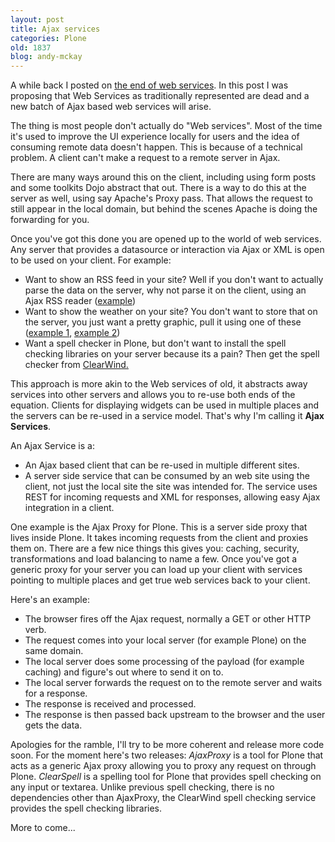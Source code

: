 ```yaml
---
layout: post
title: Ajax services
categories: Plone
old: 1837
blog: andy-mckay
---
```

A while back I posted on <a href="https://mckay.pub/blog/index.php?p=39">the end of web services</a>. In this post I was proposing that Web Services as traditionally represented are dead and a new batch of Ajax based web services will arise.

The thing is most people don't actually do "Web services". Most of the time it's used to improve the UI experience locally for users and the idea of consuming remote data doesn't happen. This is because of a technical problem. A client can't make a request to a remote server in Ajax. 

There are many ways around this on the client, including using form posts and some toolkits Dojo abstract that out. There is a way to do this at the server as well, using say Apache's Proxy pass. That allows the request to still appear in the local domain, but behind the scenes Apache is doing the forwarding for you. 

Once you've got this done you are opened up to the world of web services. Any server that provides a datasource or interaction via Ajax or XML is open to be used on your client. For example:

<ul>
	<li>Want to show an RSS feed in your site? Well if you don't want to actually parse the data on the server, why not parse it on the client, using an Ajax RSS reader (<a href="http://ajax.phpmagazine.net/2005/11/ajax_rss_reader_step_by_step_t.html">example</a>)</li>
	<li>Want to show the weather on your site? You don't want to store that on the server, you just want a pretty graphic, pull it using one of these (<a href="http://blogs.pathf.com/agileajax/2006/07/bjax_with_greas.html">example 1</a>, <a href="http://saratoga-weather.org/scripts-WD-AJAX.php">example 2</a>)</li>
        <li>Want a spell checker in Plone, but don't want to install the spell checking libraries on your server because its a pain? Then get the spell checker from <a href="http://www.clearwind.ca/software/clearspell">ClearWind.</a></li>
</ul>

This approach is more akin to the Web services of old, it abstracts away services into other servers and allows you to re-use both ends of the equation. Clients for displaying widgets can be used in multiple places and the servers can be re-used in a service model. That's why I'm calling it <strong>Ajax Services</strong>.

An Ajax Service is a:

<ul>
	<li>An Ajax based client that can be re-used in multiple different sites.</li>
	<li>A server side service that can be consumed by an web site using the client, not just the local site the site was intended for. The service uses REST for incoming requests and XML for responses, allowing easy Ajax integration in a client.</li>
</ul>

One example is the Ajax Proxy for Plone. This is a server side proxy that lives inside Plone. It takes incoming requests from the client and proxies them on. There are a few nice things this gives you: caching, security, transformations and load balancing to name a few. Once you've got a generic proxy for your server you can load up your client with services pointing to multiple places and get true web services back to your client.

Here's an example:

<ul>
	<li>The browser fires off the Ajax request, normally a GET or other HTTP verb.</li>
	<li>The request comes into your local server (for example Plone) on the same domain.</li>
	<li>The local server does some processing of the payload (for example caching) and figure's out where to send it on to.</li>
	<li>The local server forwards the request on to the remote server and waits for a response.</li>
        <li>The response is received and processed.</li>
        <li>The response is then passed back upstream to the browser and the user gets the data.</li>
</ul>

Apologies for the ramble, I'll try to be more coherent and release more code soon. For the moment here's two releases: <em>AjaxProxy</em> is a tool for Plone that acts as a generic Ajax proxy allowing you to proxy any request on through Plone. <em>ClearSpell</em> is a spelling tool for Plone that provides spell checking on any input or textarea. Unlike previous spell checking, there is no dependencies other than AjaxProxy, the ClearWind spell checking service provides the spell checking libraries. 

More to come...